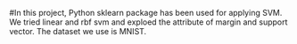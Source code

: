 #In this project, Python sklearn package has been used for applying SVM. We tried linear and rbf svm and exploed the attribute of margin and support vector. The dataset we use is MNIST. 
